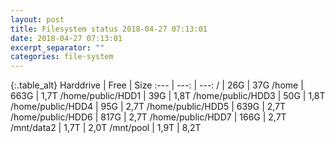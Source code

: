 ```yaml
---
layout: post
title: Filesystem status 2018-04-27 07:13:01
date: 2018-04-27 07:13:01
excerpt_separator: ""
categories: file-system
---
```

{:.table_alt}
Harddrive | Free | Size
:--- | ---: | ---:
/ | 26G | 37G
/home | 663G | 1,7T
/home/public/HDD1 | 39G | 1,8T
/home/public/HDD3 | 50G | 1,8T
/home/public/HDD4 | 95G | 2,7T
/home/public/HDD5 | 639G | 2,7T
/home/public/HDD6 | 817G | 2,7T
/home/public/HDD7 | 166G | 2,7T
/mnt/data2 | 1,7T | 2,0T
/mnt/pool | 1,9T | 8,2T
